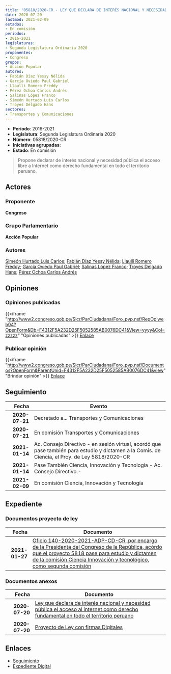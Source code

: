 ```yaml
---
title: "05818/2020-CR - LEY QUE DECLARA DE INTERÉS NACIONAL Y NECESIDAD PÚBLICA EL ACCESO AL INTERNET COMO DERECHO FUNDAMENTAL EN TODO EL TERRITORIO PERUANO"
date: 2020-07-20
lastmod: 2021-02-09
estados:
- En comisión
periodos:
- 2016-2021
legislaturas:
- Segunda Legislatura Ordinaria 2020
proponentes:
- Congreso
grupos:
- Acción Popular
autores:
- Fabián Díaz Yessy Nélida
- García Oviedo Paul Gabriel
- Llaulli Romero Freddy
- Pérez Ochoa Carlos Andrés
- Salinas López Franco
- Simeón Hurtado Luis Carlos
- Troyes Delgado Hans
sectores:
- Transportes y Comunicaciones
---
```

- **Periodo**: 2016-2021
- **Legislatura**: Segunda Legislatura Ordinaria 2020
- **Número**: 05818/2020-CR
- **Iniciativas agrupadas**: 
- **Estado**: En comisión

> Propone declarar de interés nacional y necesidad pública el acceso libre a Internet como derecho fundamental en todo el territorio peruano.


## Actores

### Proponente

**Congreso**

### Grupo Parlamentario

**Acción Popular**

### Autores

[Simeón Hurtado Luis Carlos](mailto:mailto:lsimeon@congreso.gob.pe); [Fabián Díaz Yessy Nélida](mailto:mailto:yfabian@congreso.gob.pe); [Llaulli Romero Freddy](mailto:mailto:fllaulli@congreso.gob.pe); [García Oviedo Paul Gabriel](mailto:mailto:pgarcia@congreso.gob.pe); [Salinas López Franco](mailto:mailto:fsalinas@congreso.gob.pe); [Troyes Delgado Hans](mailto:mailto:htroyes@congreso.gob.pe); [Pérez Ochoa Carlos Andrés](mailto:mailto:cperezo@congreso.gob.pe)

## Opiniones

### Opiniones publicadas

{{<iframe "http://www2.congreso.gob.pe/Sicr/ParCiudadana/Foro_pvp.nsf/RepOpiweb04?OpenForm&Db=F4312F5A232D25F5052585AB0076DC41&View=yyyy&Col=zzzzz" "Opiniones publicadas" >}}
[Enlace](http://www2.congreso.gob.pe/Sicr/ParCiudadana/Foro_pvp.nsf/RepOpiweb04?OpenForm&Db=F4312F5A232D25F5052585AB0076DC41&View=yyyy&Col=zzzzz)

### Publicar opinión

{{<iframe "http://www2.congreso.gob.pe/Sicr/ParCiudadana/Foro_pvp.nsf/Documentos?OpenForm&ParentUnid=F4312F5A232D25F5052585AB0076DC41&view" "Brindar opinión" >}}
[Enlace](http://www2.congreso.gob.pe/Sicr/ParCiudadana/Foro_pvp.nsf/Documentos?OpenForm&ParentUnid=F4312F5A232D25F5052585AB0076DC41&view)


## Seguimiento

| Fecha | Evento |
|------:|--------|
| **2020-07-21** | Decretado a... Transportes y Comunicaciones |
| **2020-07-21** | En comisión Transportes y Comunicaciones |
| **2021-01-14** | Ac. Consejo Directivo - en sesión virtual, acordó que pase también para estudio y dictamen a la Comis. de Ciencia, el Proy. de Ley 5818/2020-CR |
| **2021-01-14** | Pase También Ciencia, Innovación y Tecnología - Ac. Consejo Directivo.- |
| **2021-02-09** | En comisión Ciencia, Innovación y Tecnología |

## Expediente

### Documentos proyecto de ley

| Fecha | Documento |
|------:|-----------|
| **2021-01-27** | [Oficio 140-2020-2021-ADP-CD-CR, por encargo de la Presidenta del Congreso de la República, acórdo que el proyecto 5818 pase para estudio y dictamen de la comisión Ciencia Innovación y tecnológico, como segunda comisión](https://leyes.congreso.gob.pe/Documentos/2016_2021/Oficios/Oficialia_Mayor/OFICIO-140-2020-2021-ADP-CD-CR.pdf) |

### Documentos anexos

| Fecha | Documento |
|------:|-----------|
| **2020-07-20** | [Ley que declara de interés nacional y necesidad pública el acceso al internet como derecho fundamental en todo el territorio peruano](http://www.leyes.congreso.gob.pe/Documentos/2016_2021/Proyectos_de_Ley_y_de_Resoluciones_Legislativas/PL05818-20200720.pdf) |
| **2020-07-20** | [Proyecto de Ley con firmas Digitales](http://www.leyes.congreso.gob.pe/Documentos/2016_2021/Proyectos_de_Ley_y_de_Resoluciones_Legislativas/Proyectos_Firmas_digitales/PL05818.pdf) |

## Enlaces

- [Seguimiento](http://www2.congreso.gob.pe/Sicr/TraDocEstProc/CLProLey2016.nsf/f7fff46988ca05b1052578e100829cc7/64b4a5740fd70465052585ac005fd29e?OpenDocument)
- [Expediente Digital](http://www2.congreso.gob.pe/Sicr/TraDocEstProc/Expvirt_2011.nsf/visbusqptramdoc1621/05818?opendocument)

